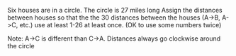 Six houses are in a circle.   The circle is 27 miles long
Assign the distances between houses so that the the 30 distances between 
the houses (A->B, A->C, etc.) use at least 1-26 at least once. (OK to use some numbers twice)

Note: A->C is different than C->A.  Distances always go clockwise around the circle